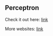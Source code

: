 ## Perceptron

Check it out here: [link](https://ronald-luo.github.io/perceptron)

More websites: [link](https://www.ronald-luo.com/100-websites/)
